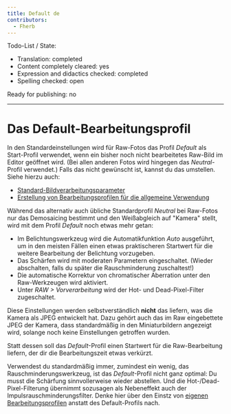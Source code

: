 ```yaml
---
title: Default de
contributors:
  - Fherb
---
```


Todo-List / State:

- Translation: completed
- Content completely cleared: yes
- Expression and didactics checked: completed
- Spelling checked: open

Ready for publishing: no

------------------------------------------------------------------------

# Das Default-Bearbeitungsprofil

In den Standardeinstellungen wird für Raw-Fotos das Profil *Default* als
Start-Profil verwendet, wenn ein bisher noch nicht bearbeitetes Raw-Bild
im Editor geöffnet wird. (Bei allen anderen Fotos wird hingegen das
*Neutral*-Profil verwendet.) Falls das nicht gewünscht ist, kannst du
das umstellen. Siehe hierzu auch:

- [Standard-Bildverarbeitungsparameter](preferences/de#standard-bildverarbeitungsparameter)
- [Erstellung von Bearbeitungsprofilen für die allgemeine
  Verwendung](Creating_processing_profiles_for_general_use/de.md)

Während das alternativ auch übliche Standardprofil *Neutral* bei
Raw-Fotos nur das Demosaicing bestimmt und den Weißabgleich auf "Kamera"
stellt, wird mit dem Profil *Default* noch etwas mehr getan:

- Im Belichtungswerkzeug wird die Automatikfunktion *Auto* ausgeführt,
  um in den meisten Fällen einen etwas praktischeren Startwert für die
  weitere Bearbeitung der Belichtung vorzugeben.
- Das Schärfen wird mit moderaten Parametern eingeschaltet. (Wieder
  abschalten, falls du später die Rauschminderung zuschaltest!)
- Die automatische Korrektur von chromatischer Aberration unter den
  Raw-Werkzeugen wird aktiviert.
- Unter *RAW \> Vorverarbeitung* wird der Hot- und Dead-Pixel-Filter
  zugeschaltet.

Diese Einstellungen werden selbstverständlich **nicht** das liefern, was
die Kamera als JPEG entwickelt hat. Dazu gehört auch das im Raw
eingebettete JPEG der Kamera, dass standardmäßig in den Miniaturbildern
angezeigt wird, solange noch keine Einstellungen getroffen wurden.

Statt dessen soll das *Default*-Profil einen Startwert für die
Raw-Bearbeitung liefern, der dir die Bearbeitungszeit etwas verkürzt.

Verwendest du standardmäßig immer, zumindest ein wenig, das
Rauschminderungswerkzeug, ist das *Default*-Profil nicht ganz optimal:
Du musst die Schärfung sinnvollerweise wieder abstellen. Und die
Hot-/Dead-Pixel-Filterung übernimmt sozusagen als Nebeneffekt auch der
Impulsrauschminderungsfilter. Denke hier über den Einstz von [eigenen
Bearbeitungsprofilen](Creating_processing_profiles_for_general_use/de.md)
anstatt des Default-Profils nach.
